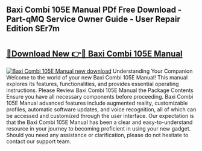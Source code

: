 ## Baxi Combi 105E Manual PDf Free Download - Part-qMQ Service Owner Guide - User Repair Edition SEr7m

# <h2><a href="http://cf24600.oget.top/?id=Baxi+Combi+105E+Manual">🔗Download New 👉🔴 Baxi Combi 105E Manual</a></h2>

[![Baxi Combi 105E Manual new download](https://i.imgur.com/5g1atiW.png)](http://cf24600.oget.top/?id=Baxi+Combi+105E+Manual)
Understanding Your Companion Welcome to the world of your new Baxi Combi 105E Manual! This manual explores its features, functionalities, and provides essential operating instructions. Please Review Baxi Combi 105E Manual the Package Contents Ensure you have all necessary components before proceeding. Baxi Combi 105E Manual advanced features include augmented reality, customizable profiles, automatic software updates, and voice recognition, all of which can be accessed and customized through the user interface. Our expectation is that the Baxi Combi 105E Manual has been a clear and easy-to-understand resource in your journey to becoming proficient in using your new gadget. Should you need any assistance or clarification, please do not hesitate to contact our support team.
